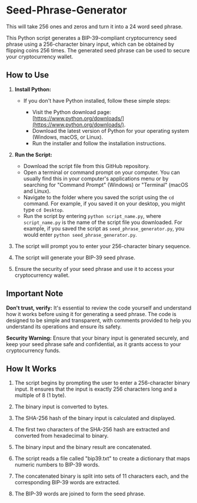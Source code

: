 # Seed-Phrase-Generator
This will take 256 ones and zeros and turn it into a 24 word seed phrase.

This Python script generates a BIP-39-compliant cryptocurrency seed phrase using a 256-character binary input, which can be obtained by flipping coins 256 times. The generated seed phrase can be used to secure your cryptocurrency wallet.

## How to Use

1. **Install Python:**

   - If you don't have Python installed, follow these simple steps:
   
     - Visit the Python download page: [https://www.python.org/downloads/](https://www.python.org/downloads/).
     - Download the latest version of Python for your operating system (Windows, macOS, or Linux).
     - Run the installer and follow the installation instructions.

2. **Run the Script:**

   - Download the script file from this GitHub repository.
   - Open a terminal or command prompt on your computer. You can usually find this in your computer's applications menu or by searching for "Command Prompt" (Windows) or "Terminal" (macOS and Linux).
   - Navigate to the folder where you saved the script using the `cd` command. For example, if you saved it on your desktop, you might type `cd Desktop`.
   - Run the script by entering `python script_name.py`, where `script_name.py` is the name of the script file you downloaded. For example, if you saved the script as `seed_phrase_generator.py`, you would enter `python seed_phrase_generator.py`.

3. The script will prompt you to enter your 256-character binary sequence.

4. The script will generate your BIP-39 seed phrase.

5. Ensure the security of your seed phrase and use it to access your cryptocurrency wallet.

## Important Note

**Don't trust, verify:** It's essential to review the code yourself and understand how it works before using it for generating a seed phrase. The code is designed to be simple and transparent, with comments provided to help you understand its operations and ensure its safety.

**Security Warning:** Ensure that your binary input is generated securely, and keep your seed phrase safe and confidential, as it grants access to your cryptocurrency funds.

## How It Works

1. The script begins by prompting the user to enter a 256-character binary input. It ensures that the input is exactly 256 characters long and a multiple of 8 (1 byte).

2. The binary input is converted to bytes.

3. The SHA-256 hash of the binary input is calculated and displayed.

4. The first two characters of the SHA-256 hash are extracted and converted from hexadecimal to binary.

5. The binary input and the binary result are concatenated.

6. The script reads a file called "bip39.txt" to create a dictionary that maps numeric numbers to BIP-39 words.

7. The concatenated binary is split into sets of 11 characters each, and the corresponding BIP-39 words are extracted.

8. The BIP-39 words are joined to form the seed phrase.
